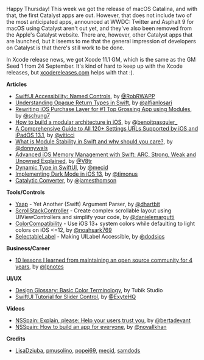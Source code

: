 Happy Thursday! This week we got the release of macOS Catalina, and with that, the first Catalyst apps are out. However, that does not include two of the most anticipated apps, announced at WWDC: Twitter and Asphalt 9 for macOS using Catalyst aren't out yet, and they've also been removed from the Apple's Catalyst website. There are, however, other Catalyst apps that are launched, but it iseems to me that the general impression of developers on Catalyst is that there's still work to be done. 

In Xcode release news, we got Xcode 11.1 GM, which is the same as the GM Seed 1 from 24 September. It's kind of hard to keep up with the Xcode releases, but [xcodereleases.com](https://xcodereleases.com/) helps with that :).

**Articles**

* [SwiftUI Accessibility: Named Controls](https://medium.com/flawless-app-stories/swiftui-accessibility-named-controls-298766c454bc), by [@RobRWAPP](https://twitter.com/RobRWAPP)
* [Understanding Opaque Return Types in Swift](https://medium.com/@alfianlosari/understanding-opaque-return-types-in-swift-9c36fb5dfa86), by [@alfianlosari](https://twitter.com/alfianlosari)
* [Rewriting iOS Purchase Layer for #1 Top Grossing App using Modules](https://medium.com/tinder-engineering/rewriting-ios-purchase-layer-for-1-top-grossing-app-using-modules-72b4b86e3917), by [@schung7](https://twitter.com/schung7)
* [How to build a modular architecture in iOS](https://benoitpasquier.com/how-build-modular-architecture-ios/), by @[benoitpasquier_](https://twitter.com/benoitpasquier_)
* [A Comprehensive Guide to All 120+ Settings URLs Supported by iOS and iPadOS 13.1](https://www.macstories.net/ios/a-comprehensive-guide-to-all-120-settings-urls-supported-by-ios-and-ipados-13-1/), by [@viticci](https://twitter.com/viticci)
* [What is Module Stability in Swift and why should you care?](https://www.donnywals.com/what-is-module-stability-in-swift-and-why-should-you-care/), by [@donnywals](https://twitter.com/donnywals)
* [Advanced iOS Memory Management with Swift: ARC, Strong, Weak and Unowned Explained](https://www.vadimbulavin.com/swift-memory-management-arc-strong-weak-and-unowned/), by [@V8tr](https://twitter.com/V8tr)
* [Dynamic Type in SwiftUI](https://mecid.github.io/2019/10/09/dynamic-type-in-swiftui/), by [@mecid](https://twitter.com/mecid)
* [Implementing Dark Mode in iOS 13](https://instagram-engineering.com/instagram-darkmode-58802b43c0f2), by [@timonus](https://twitter.com/timonus)
* [Catalytic Converter](https://tla.systems/blog/2019/10/08/catalytic-converter/), by [@jamesthomson](https://twitter.com/jamesthomson)

**Tools/Controls**

* [Yaap](https://github.com/hartbit/Yaap) - Yet Another (Swift) Argument Parser, by [@dhartbit](https://twitter.com/dhartbit)
* [ScrollStackController](https://github.com/malcommac/ScrollStackController) - Create complex scrollable layout using UIViewControllers and simplify your code, by [@danielemargutti](https://twitter.com/danielemargutti)
* [ColorCompatibility](https://github.com/noahsark769/ColorCompatibility) - Use iOS 13+ system colors while defaulting to light colors on iOS <=12, by [@noahsark769](https://twitter.com/noahsark769)
* [SelectableLabel](https://edit.theappbusiness.com/making-uilabel-accessible-5f3d5c342df4) - Making UILabel Accessible, by [@dodsios](https://twitter.com/dodsios)

**Business/Career**

* [10 lessons I learned from maintaining an open source community for 4 years](https://www.twilio.com/blog/10-lessons-learned-maintaining-open-source-community), by [@lpnotes](https://twitter.com/lpnotes)

**UI/UX**

* [Design Glossary: Basic Color Terminology](https://design4users.com/basic-color-terminology/), by Tubik Studio
* [SwiftUI Tutorial for Slider Control](https://exyte.com/blog/swiftui-tutorial-slider-control), by [@ExyteHQ](https://twitter.com/exyteHQ)

**Videos**

* [NSSpain: Explain, please: Help your users trust you](https://vimeo.com/362203135), by [@bertadevant](https://twitter.com/bertadevant)
* [NSSpain: How to build an app for everyone](https://vimeo.com/362163043), by [@novallkhan](https://twitter.com/novallkhan)

**Credits**

* [LisaDziuba](https://github.com/lisadziuba), [pmusolino](https://github.com/pmusolino), [popei69](https://github.com/popei69), [mecid](https://github.com/mecid), [samdods](https://github.com/samdods)
